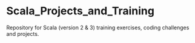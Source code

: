 # Scala_Projects_and_Training
Repository for Scala (version 2 & 3) training exercises, coding challenges and projects.
